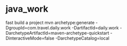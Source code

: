 # java_work
fast build a project
mvn archetype:generate -DgroupId=com.travel.daily.work -DartifactId=daily.work -DarchetypeArtifactId=maven-archetype-quickstart -DinteractiveMode=false -DarchetypeCatalog=local
